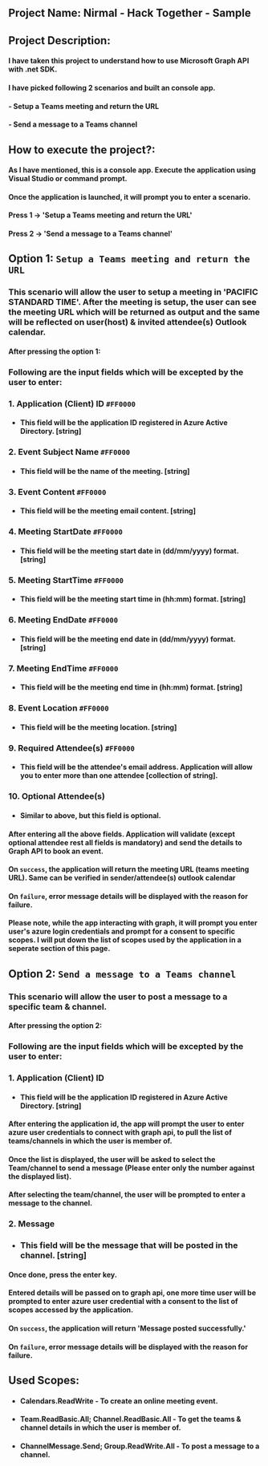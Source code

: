 ## **Project Name:** Nirmal - Hack Together - Sample

## **Project Description:**

#### I have taken this project to understand how to use Microsoft Graph API with .net SDK.
#### I have picked following 2 scenarios and built an console app.

#### - Setup a Teams meeting and return the URL
#### - Send a message to a Teams channel

## **How to execute the project?:**

#### As I have mentioned, this is a console app. Execute the application using Visual Studio or command prompt.

#### Once the application is launched, it will prompt you to enter a scenario.

#### Press 1 -> 'Setup a Teams meeting and return the URL'
#### Press 2 -> 'Send a message to a Teams channel'

## Option 1: `Setup a Teams meeting and return the URL`

### This scenario will allow the user to setup a meeting in 'PACIFIC STANDARD TIME'. After the meeting is setup, the user can see the meeting URL which will be returned as output and the same will be reflected on  user(host) & invited attendee(s) Outlook calendar.

#### After pressing the option 1:

### Following are the input fields which will be excepted by the user to enter:

### 1. Application (Client) ID `#FF0000` 
 - #### This field will be the application ID registered in Azure Active Directory. [string]
### 2. Event Subject Name `#FF0000`
 - #### This field will be the name of the meeting. [string]
### 3. Event Content `#FF0000`
 - #### This field will be the meeting email content. [string]
### 4. Meeting StartDate `#FF0000`
 - #### This field will be the meeting start date in (dd/mm/yyyy) format. [string]
### 5. Meeting StartTime `#FF0000`
 - #### This field will be the meeting start time in (hh:mm) format. [string]
### 6. Meeting EndDate `#FF0000`
 - #### This field will be the meeting end date in (dd/mm/yyyy) format. [string]
### 7. Meeting EndTime `#FF0000`
 - #### This field will be the meeting end time in (hh:mm) format. [string]
### 8. Event Location `#FF0000`
 - #### This field will be the meeting location. [string]
### 9. Required Attendee(s) `#FF0000`
 - #### This field will be the attendee's email address. Application will allow you to enter more than one attendee [collection of string].
### 10. Optional Attendee(s)
 - #### Similar to above, but this field is optional.

#### After entering all the above fields. Application will validate (except optional attendee rest all fields is mandatory) and send the details to Graph API to book an event. 
#### On `success`, the application will return the meeting URL (teams meeting URL). Same can be verified in sender/attendee(s) outlook calendar
#### On `failure`, error message details will be displayed with the reason for failure.

#### Please note, while the app interacting with graph, it will prompt you enter user's azure login credentials and prompt for a consent to specific scopes. I will put down the list of scopes used by the application in a seperate section of this page.

## Option 2: `Send a message to a Teams channel`

### This scenario will allow the user to post a message to a specific team & channel.

#### After pressing the option 2:

### Following are the input fields which will be excepted by the user to enter:

### 1. Application (Client) ID 
 - #### This field will be the application ID registered in Azure Active Directory. [string]

#### After entering the application id, the app will prompt the user to enter azure user credentials to connect with graph api, to pull the list of teams/channels in which the user is member of.
#### Once the list is displayed, the user will be asked to select the Team/channel to send a message (Please enter only the number against the displayed list).

#### After selecting the team/channel, the user will be prompted to enter a message to the channel. 

### 2. Message
 - ### This field will be the message that will be posted in the channel. [string]

#### Once done, press the enter key. 

#### Entered details will be passed on to graph api, one more time user will be prompted to enter azure user credential with a consent to the list of scopes accessed by the application. 
#### On `success`, the application will return 'Message posted successfully.'
#### On `failure`, error message details will be displayed with the reason for failure.


## Used Scopes:

- #### Calendars.ReadWrite - To create an online meeting event.
- #### Team.ReadBasic.All; Channel.ReadBasic.All - To get the teams & channel details in which the user is member of.
- #### ChannelMessage.Send; Group.ReadWrite.All - To post a message to a channel.